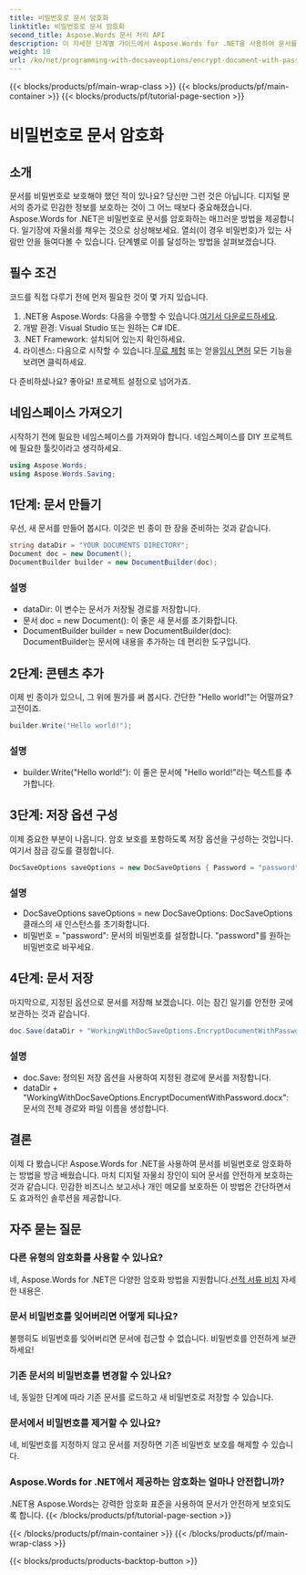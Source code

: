 ```yaml
---
title: 비밀번호로 문서 암호화
linktitle: 비밀번호로 문서 암호화
second_title: Aspose.Words 문서 처리 API
description: 이 자세한 단계별 가이드에서 Aspose.Words for .NET을 사용하여 문서를 비밀번호로 암호화하는 방법을 알아보세요. 민감한 정보를 손쉽게 보호하세요.
weight: 10
url: /ko/net/programming-with-docsaveoptions/encrypt-document-with-password/
---
```


{{< blocks/products/pf/main-wrap-class >}}
{{< blocks/products/pf/main-container >}}
{{< blocks/products/pf/tutorial-page-section >}}

# 비밀번호로 문서 암호화

## 소개

문서를 비밀번호로 보호해야 했던 적이 있나요? 당신만 그런 것은 아닙니다. 디지털 문서의 증가로 민감한 정보를 보호하는 것이 그 어느 때보다 중요해졌습니다. Aspose.Words for .NET은 비밀번호로 문서를 암호화하는 매끄러운 방법을 제공합니다. 일기장에 자물쇠를 채우는 것으로 상상해보세요. 열쇠(이 경우 비밀번호)가 있는 사람만 안을 들여다볼 수 있습니다. 단계별로 이를 달성하는 방법을 살펴보겠습니다.

## 필수 조건

코드를 직접 다루기 전에 먼저 필요한 것이 몇 가지 있습니다.
1.  .NET용 Aspose.Words: 다음을 수행할 수 있습니다.[여기서 다운로드하세요](https://releases.aspose.com/words/net/).
2. 개발 환경: Visual Studio 또는 원하는 C# IDE.
3. .NET Framework: 설치되어 있는지 확인하세요.
4.  라이센스: 다음으로 시작할 수 있습니다.[무료 체험](https://releases.aspose.com/) 또는 얻을[임시 면허](https://purchase.aspose.com/temporary-license/) 모든 기능을 보려면 클릭하세요.

다 준비하셨나요? 좋아요! 프로젝트 설정으로 넘어가죠.

## 네임스페이스 가져오기

시작하기 전에 필요한 네임스페이스를 가져와야 합니다. 네임스페이스를 DIY 프로젝트에 필요한 툴킷이라고 생각하세요.

```csharp
using Aspose.Words;
using Aspose.Words.Saving;
```

## 1단계: 문서 만들기

우선, 새 문서를 만들어 봅시다. 이것은 빈 종이 한 장을 준비하는 것과 같습니다.

```csharp
string dataDir = "YOUR DOCUMENTS DIRECTORY";
Document doc = new Document();
DocumentBuilder builder = new DocumentBuilder(doc);
```

### 설명

- dataDir: 이 변수는 문서가 저장될 경로를 저장합니다.
- 문서 doc = new Document(): 이 줄은 새 문서를 초기화합니다.
- DocumentBuilder builder = new DocumentBuilder(doc): DocumentBuilder는 문서에 내용을 추가하는 데 편리한 도구입니다.

## 2단계: 콘텐츠 추가

이제 빈 종이가 있으니, 그 위에 뭔가를 써 봅시다. 간단한 "Hello world!"는 어떨까요? 고전이죠.

```csharp
builder.Write("Hello world!");
```

### 설명

- builder.Write("Hello world!"): 이 줄은 문서에 "Hello world!"라는 텍스트를 추가합니다.

## 3단계: 저장 옵션 구성

이제 중요한 부분이 나옵니다. 암호 보호를 포함하도록 저장 옵션을 구성하는 것입니다. 여기서 잠금 강도를 결정합니다.

```csharp
DocSaveOptions saveOptions = new DocSaveOptions { Password = "password" };
```

### 설명

- DocSaveOptions saveOptions = new DocSaveOptions: DocSaveOptions 클래스의 새 인스턴스를 초기화합니다.
- 비밀번호 = "password": 문서의 비밀번호를 설정합니다. "password"를 원하는 비밀번호로 바꾸세요.

## 4단계: 문서 저장

마지막으로, 지정된 옵션으로 문서를 저장해 보겠습니다. 이는 잠긴 일기를 안전한 곳에 보관하는 것과 같습니다.

```csharp
doc.Save(dataDir + "WorkingWithDocSaveOptions.EncryptDocumentWithPassword.docx", saveOptions);
```

### 설명

- doc.Save: 정의된 저장 옵션을 사용하여 지정된 경로에 문서를 저장합니다.
- dataDir + "WorkingWithDocSaveOptions.EncryptDocumentWithPassword.docx": 문서의 전체 경로와 파일 이름을 생성합니다.

## 결론

이제 다 봤습니다! Aspose.Words for .NET을 사용하여 문서를 비밀번호로 암호화하는 방법을 방금 배웠습니다. 마치 디지털 자물쇠 장인이 되어 문서를 안전하게 보호하는 것과 같습니다. 민감한 비즈니스 보고서나 개인 메모를 보호하든 이 방법은 간단하면서도 효과적인 솔루션을 제공합니다.

## 자주 묻는 질문

### 다른 유형의 암호화를 사용할 수 있나요?
 네, Aspose.Words for .NET은 다양한 암호화 방법을 지원합니다.[선적 서류 비치](https://reference.aspose.com/words/net/) 자세한 내용은.

### 문서 비밀번호를 잊어버리면 어떻게 되나요?
불행히도 비밀번호를 잊어버리면 문서에 접근할 수 없습니다. 비밀번호를 안전하게 보관하세요!

### 기존 문서의 비밀번호를 변경할 수 있나요?
네, 동일한 단계에 따라 기존 문서를 로드하고 새 비밀번호로 저장할 수 있습니다.

### 문서에서 비밀번호를 제거할 수 있나요?
네, 비밀번호를 지정하지 않고 문서를 저장하면 기존 비밀번호 보호를 해제할 수 있습니다.

### Aspose.Words for .NET에서 제공하는 암호화는 얼마나 안전합니까?
.NET용 Aspose.Words는 강력한 암호화 표준을 사용하여 문서가 안전하게 보호되도록 합니다.
{{< /blocks/products/pf/tutorial-page-section >}}

{{< /blocks/products/pf/main-container >}}
{{< /blocks/products/pf/main-wrap-class >}}

{{< blocks/products/products-backtop-button >}}
